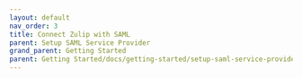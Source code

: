 ```yaml
---
layout: default
nav_order: 3
title: Connect Zulip with SAML
parent: Setup SAML Service Provider
grand_parent: Getting Started
parent: Getting Started/docs/getting-started/setup-saml-service-provider/zulip
---
```

